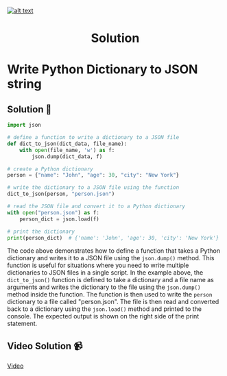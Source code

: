 <a href="https://www.core-code.io/">

![alt text](https://uploads-ssl.webflow.com/5eb2f56932c3562feab232e3/5f73550d00249e7e96c9f3de_Logo.png 'corecodeio')

</a>

<h1 align="center">Solution</h1>

# Write Python Dictionary to JSON string

## Solution 🏁

```python
import json

# define a function to write a dictionary to a JSON file
def dict_to_json(dict_data, file_name):
    with open(file_name, 'w') as f:
        json.dump(dict_data, f)

# create a Python dictionary
person = {"name": "John", "age": 30, "city": "New York"}

# write the dictionary to a JSON file using the function
dict_to_json(person, "person.json")

# read the JSON file and convert it to a Python dictionary
with open("person.json") as f:
    person_dict = json.load(f)

# print the dictionary
print(person_dict)  # {'name': 'John', 'age': 30, 'city': 'New York'}
```

The code above demonstrates how to define a function that takes a Python dictionary and writes it to a JSON file using the `json.dump()` method. This function is useful for situations where you need to write multiple dictionaries to JSON files in a single script. In the example above, the `dict_to_json()` function is defined to take a dictionary and a file name as arguments and writes the dictionary to the file using the `json.dump()` method inside the function. The function is then used to write the `person` dictionary to a file called "person.json". The file is then read and converted back to a dictionary using the `json.load()` method and printed to the console. The expected output is shown on the right side of the print statement.

## Video Solution 📹

[Video](https://youtu.be/k8YvvjRBNok)
